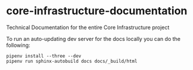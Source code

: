 # core-infrastructure-documentation

Technical Documentation for the entire Core Infrastructure project

To run an auto-updating dev server for the docs locally you can do the following:
```
pipenv install --three --dev
pipenv run sphinx-autobuild docs docs/_build/html
```
